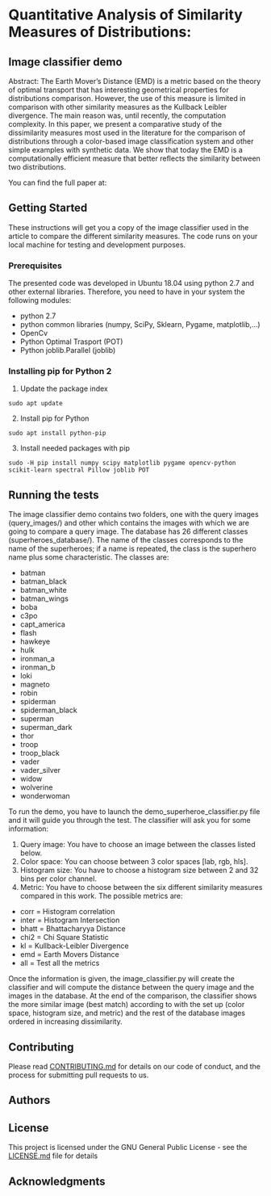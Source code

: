 # Quantitative Analysis of Similarity Measures of Distributions: 
## Image classifier demo

Abstract: The Earth Mover’s Distance (EMD) is a metric based on the theory of optimal transport that has interesting geometrical properties for distributions comparison. However, the use of this measure is limited in comparison with other similarity measures as the Kullback Leibler divergence. The main reason was, until recently, the computation complexity. In this paper, we present a comparative study of the dissimilarity measures most used in the literature for the comparison of distributions through a color-based image classification system and other simple examples with synthetic data. We show that today the EMD is a computationally efficient measure that better reflects the similarity between two distributions.

You can find the full paper at: 

## Getting Started
These instructions will get you a copy of the image classifier used in the article to compare the different similarity measures. The code runs on your local machine for testing and development purposes.

### Prerequisites
The presented code was developed in Ubuntu 18.04 using python 2.7 and other external libraries. Therefore, you need to have in your system the following modules:

* python 2.7
* python common libraries (numpy, SciPy, Sklearn, Pygame, matplotlib,...)
* OpenCv
* Python Optimal Trasport (POT)
* Python joblib.Parallel (joblib)

### Installing pip for Python 2
1. Update the package index
```console
sudo apt update
```
2. Install pip for Python
```console
sudo apt install python-pip
```
3. Install needed packages with pip
```console
sudo -H pip install numpy scipy matplotlib pygame opencv-python scikit-learn spectral Pillow joblib POT
```
## Running the tests
The image classifier demo contains two folders, one with the query images (query_images/) and other which contains the images with which we are going to compare a query image. The database has 26 different classes (superheroes_database/). The name of the classes corresponds to the name of the superheroes; if a name is repeated, the class is the superhero name plus some characteristic. The classes are:
* batman 
* batman_black
* batman_white
* batman_wings
* boba
* c3po
* capt_america
* flash
* hawkeye
* hulk
* ironman_a
* ironman_b
* loki
* magneto
* robin
* spiderman
* spiderman_black
* superman
* superman_dark
* thor
* troop
* troop_black
* vader
* vader_silver
* widow
* wolverine
* wonderwoman
 
To run the demo, you have to launch the demo_superheroe_classifier.py file and it will guide you through the test. The classifier will ask you for some information:
 
1. Query image: You have to choose an image between the classes listed below.
2. Color space: You can choose between 3 color spaces [lab, rgb, hls].
3. Histogram size: You have to choose a histogram size between 2 and 32 bins per color channel.
4. Metric: You have to choose between the six different similarity measures compared in this work. The possible metrics are:
* corr = Histogram correlation
* inter = Histogram Intersection
* bhatt = Bhattacharyya Distance
* chi2 = Chi Square Statistic
* kl = Kullback-Leibler Divergence
* emd = Earth Movers Distance
* all = Test all the metrics

Once the information is given, the image_classifier.py will create the classifier and will compute the distance between the query image and the images in the database. At the end of the comparison, the classifier shows the more similar image (best match) according to with the set up (color space, histogram size, and metric) and the rest of the database images ordered in increasing dissimilarity.

## Contributing

Please read [CONTRIBUTING.md](CONTRIBUTING.md) for details on our code of conduct, and the process for submitting pull requests to us.

## Authors
<!---
Secret until the double-blinded review pass
-->
## License

This project is licensed under the GNU General Public License - see the [LICENSE.md](LICENSE.md) file for details

## Acknowledgments



